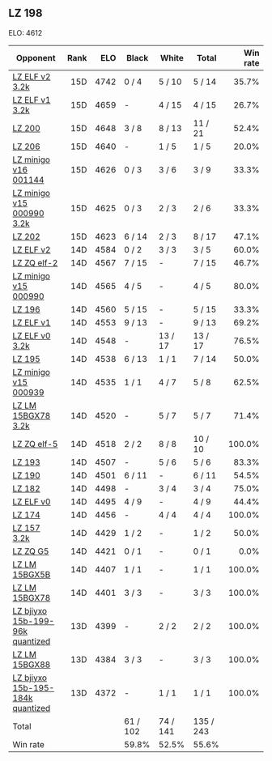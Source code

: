 ## LZ 198 ##

ELO: 4612

Opponent | Rank | ELO | Black | White | Total | Win rate
---------|-----:|----:|-------|-------|-------|-------:
[LZ ELF v2 3.2k](LZ%20ELF%20v2%203.2k.md) | 15D | 4742 | 0 / 4 | 5 / 10 | 5 / 14 | 35.7%
[LZ ELF v1 3.2k](LZ%20ELF%20v1%203.2k.md) | 15D | 4659 | - | 4 / 15 | 4 / 15 | 26.7%
[LZ 200](LZ%20200.md) | 15D | 4648 | 3 / 8 | 8 / 13 | 11 / 21 | 52.4%
[LZ 206](LZ%20206.md) | 15D | 4640 | - | 1 / 5 | 1 / 5 | 20.0%
[LZ minigo v16 001144](LZ%20minigo%20v16%20001144.md) | 15D | 4626 | 0 / 3 | 3 / 6 | 3 / 9 | 33.3%
[LZ minigo v15 000990 3.2k](LZ%20minigo%20v15%20000990%203.2k.md) | 15D | 4625 | 0 / 3 | 2 / 3 | 2 / 6 | 33.3%
[LZ 202](LZ%20202.md) | 15D | 4623 | 6 / 14 | 2 / 3 | 8 / 17 | 47.1%
[LZ ELF v2](LZ%20ELF%20v2.md) | 14D | 4584 | 0 / 2 | 3 / 3 | 3 / 5 | 60.0%
[LZ ZQ elf-2](LZ%20ZQ%20elf-2.md) | 14D | 4567 | 7 / 15 | - | 7 / 15 | 46.7%
[LZ minigo v15 000990](LZ%20minigo%20v15%20000990.md) | 14D | 4565 | 4 / 5 | - | 4 / 5 | 80.0%
[LZ 196](LZ%20196.md) | 14D | 4560 | 5 / 15 | - | 5 / 15 | 33.3%
[LZ ELF v1](LZ%20ELF%20v1.md) | 14D | 4553 | 9 / 13 | - | 9 / 13 | 69.2%
[LZ ELF v0 3.2k](LZ%20ELF%20v0%203.2k.md) | 14D | 4548 | - | 13 / 17 | 13 / 17 | 76.5%
[LZ 195](LZ%20195.md) | 14D | 4538 | 6 / 13 | 1 / 1 | 7 / 14 | 50.0%
[LZ minigo v15 000939](LZ%20minigo%20v15%20000939.md) | 14D | 4535 | 1 / 1 | 4 / 7 | 5 / 8 | 62.5%
[LZ LM 15BGX78 3.2k](LZ%20LM%2015BGX78%203.2k.md) | 14D | 4520 | - | 5 / 7 | 5 / 7 | 71.4%
[LZ ZQ elf-5](LZ%20ZQ%20elf-5.md) | 14D | 4518 | 2 / 2 | 8 / 8 | 10 / 10 | 100.0%
[LZ 193](LZ%20193.md) | 14D | 4507 | - | 5 / 6 | 5 / 6 | 83.3%
[LZ 190](LZ%20190.md) | 14D | 4501 | 6 / 11 | - | 6 / 11 | 54.5%
[LZ 182](LZ%20182.md) | 14D | 4498 | - | 3 / 4 | 3 / 4 | 75.0%
[LZ ELF v0](LZ%20ELF%20v0.md) | 14D | 4495 | 4 / 9 | - | 4 / 9 | 44.4%
[LZ 174](LZ%20174.md) | 14D | 4456 | - | 4 / 4 | 4 / 4 | 100.0%
[LZ 157 3.2k](LZ%20157%203.2k.md) | 14D | 4429 | 1 / 2 | - | 1 / 2 | 50.0%
[LZ ZQ G5](LZ%20ZQ%20G5.md) | 14D | 4421 | 0 / 1 | - | 0 / 1 | 0.0%
[LZ LM 15BGX5B](LZ%20LM%2015BGX5B.md) | 14D | 4407 | 1 / 1 | - | 1 / 1 | 100.0%
[LZ LM 15BGX78](LZ%20LM%2015BGX78.md) | 14D | 4401 | 3 / 3 | - | 3 / 3 | 100.0%
[LZ bjiyxo 15b-199-96k quantized](LZ%20bjiyxo%2015b-199-96k%20quantized.md) | 13D | 4399 | - | 2 / 2 | 2 / 2 | 100.0%
[LZ LM 15BGX88](LZ%20LM%2015BGX88.md) | 13D | 4384 | 3 / 3 | - | 3 / 3 | 100.0%
[LZ bjiyxo 15b-195-184k quantized](LZ%20bjiyxo%2015b-195-184k%20quantized.md) | 13D | 4372 | - | 1 / 1 | 1 / 1 | 100.0%
Total | | | 61 / 102 | 74 / 141 | 135 / 243 | 
Win rate| | | 59.8% | 52.5% | 55.6% | 
